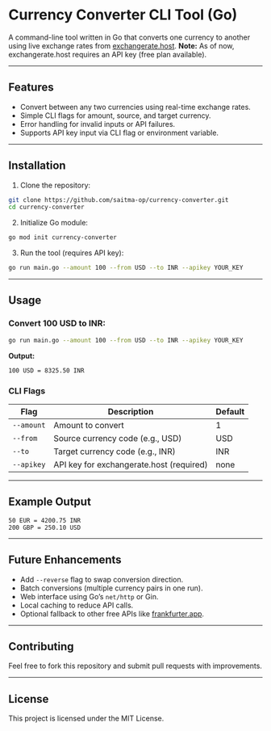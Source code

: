 # Currency Converter CLI Tool (Go)

A command-line tool written in Go that converts one currency to another using live exchange rates from [exchangerate.host](https://exchangerate.host). **Note:** As of now, exchangerate.host requires an API key (free plan available).

---

## Features

- Convert between any two currencies using real-time exchange rates.
- Simple CLI flags for amount, source, and target currency.
- Error handling for invalid inputs or API failures.
- Supports API key input via CLI flag or environment variable.

---

## Installation

1. Clone the repository:
```bash
git clone https://github.com/saitma-op/currency-converter.git
cd currency-converter
```

2. Initialize Go module:
```bash
go mod init currency-converter
```

3. Run the tool (requires API key):
```bash
go run main.go --amount 100 --from USD --to INR --apikey YOUR_KEY
```

---

## Usage

### Convert 100 USD to INR:
```bash
go run main.go --amount 100 --from USD --to INR --apikey YOUR_KEY
```

**Output:**
```
100 USD = 8325.50 INR
```

### CLI Flags

| Flag       | Description                              | Default |
|------------|------------------------------------------|---------|
| `--amount` | Amount to convert                        | 1       |
| `--from`   | Source currency code (e.g., USD)         | USD     |
| `--to`     | Target currency code (e.g., INR)         | INR     |
| `--apikey` | API key for exchangerate.host (required) | none    |

---

## Example Output

```text
50 EUR = 4200.75 INR
200 GBP = 250.10 USD
```

---

## Future Enhancements
- Add `--reverse` flag to swap conversion direction.
- Batch conversions (multiple currency pairs in one run).
- Web interface using Go’s `net/http` or Gin.
- Local caching to reduce API calls.
- Optional fallback to other free APIs like [frankfurter.app](https://www.frankfurter.app).

---

## Contributing

Feel free to fork this repository and submit pull requests with improvements.

---

## License

This project is licensed under the MIT License.